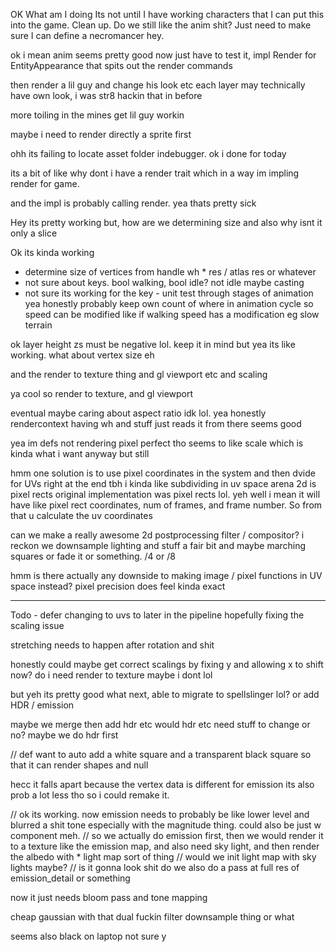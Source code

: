 OK What am I doing
Its not until I have working characters that I can put this into the game.
Clean up. Do we still like the anim shit? Just need to make sure I can define a necromancer hey.


ok i mean anim seems pretty good now just have to test it, impl Render for EntityAppearance that spits out the render commands

then render a lil guy and change his look etc
each layer may technically have own look, i was str8 hackin that in before

more toiling in the mines
get lil guy workin

maybe i need to render directly a sprite first

ohh its failing to locate asset folder indebugger. ok i done for today

its a bit of like why dont i have a render trait
which in a way im impling render for game.

and the impl is probably calling render. yea thats pretty sick

Hey its pretty working
but, how are we determining size and also why isnt it only a slice

Ok its kinda working
 - determine size of vertices from handle wh * res / atlas res or whatever
 - not sure about keys. bool walking, bool idle? not idle maybe casting
 - not sure its working for the key - unit test through stages of animation yea
 honestly probably keep own count of where in animation cycle so speed can be modified like if walking speed has a modification eg slow terrain

 ok layer height zs must be negative lol. keep it in mind
 but yea its like working. what about vertex size eh

 and the render to texture thing
 and gl viewport etc
 and scaling

 ya cool so render to texture, and gl viewport

 eventual maybe caring about aspect ratio idk lol. yea honestly rendercontext having wh and stuff just reads it from there seems good

 yea im defs not rendering pixel perfect tho
 seems to like scale which is kinda what i want anyway but still

 hmm one solution is to use pixel coordinates in the system and then dvide for UVs right at the end
 tbh i kinda like subdividing in uv space
 arena 2d is pixel rects
 original implementation was pixel rects lol.
 yeh well i mean it will have like pixel rect coordinates, num of frames, and frame number. So from that u calculate the uv coordinates




can we make a really awesome 2d postprocessing filter / compositor?
i reckon we downsample lighting and stuff a fair bit and maybe marching squares or fade it or something. /4 or /8




 hmm is there actually any downside to making image / pixel functions in UV space instead? pixel precision does feel kinda exact

 -----------

 Todo - defer changing to uvs to later in the pipeline
 hopefully fixing the scaling issue

stretching needs to happen after rotation and shit


honestly could maybe get correct scalings by fixing y and allowing x to shift now?
do i need render to texture maybe i dont lol

but yeh its pretty good what next, able to migrate to spellslinger lol?
or add HDR / emission

maybe we merge then add hdr etc
would hdr etc need stuff to change or no? maybe we do hdr first

// def want to auto add a white square and a transparent black square so that it can render shapes and null

hecc it falls apart because the vertex data is different for emission
its also prob a lot less tho so i could remake it.


// ok its working. now emission needs to probably be like lower level and blurred a shit tone especially with the magnitude thing. could also be just w component meh.
// so we actually do emission first, then we would render it to a texture like the emission map, and also need sky light, and then render the albedo with * light map sort of thing
// would we init light map with sky lights maybe?
// is it gonna look shit do we also do a pass at full res of emission_detail or something


now it just needs bloom pass and tone mapping

cheap gaussian with that dual fuckin filter downsample thing or what



seems also black on laptop not sure y